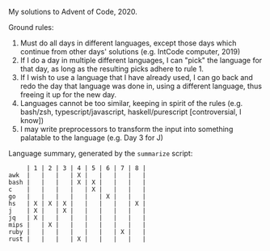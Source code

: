 My solutions to Advent of Code, 2020.

Ground rules:

1. Must do all days in different languages, except those days which continue
   from other days' solutions (e.g. IntCode computer, 2019)
2. If I do a day in multiple different languages, I can "pick" the language for
   that day, as long as the resulting picks adhere to rule 1.
3. If I wish to use a language that I have already used, I can go back and redo
   the day that language was done in, using a different language, thus freeing
   it up for the new day.
4. Languages cannot be too similar, keeping in spirit of the rules (e.g.
   bash/zsh, typescript/javascript, haskell/purescript [controversial, I know])
5. I may write preprocessors to transform the input into something palatable to
   the language (e.g. Day 3 for J)

Language summary, generated by the `summarize` script:

```
     | 1 | 2 | 3 | 4 | 5 | 6 | 7 | 8 |
awk  |   |   |   | X |   |   |   |   |
bash |   |   |   | X | X |   |   |   |
c    |   |   |   |   | X |   |   |   |
go   |   |   |   |   |   | X |   |   |
hs   | X | X | X |   |   |   |   | X |
j    | X |   | X |   |   |   |   |   |
jq   | X |   |   |   |   |   |   |   |
mips |   | X |   |   |   |   |   |   |
ruby |   |   |   |   |   |   | X |   |
rust |   |   |   | X |   |   |   |   |
```
